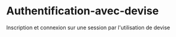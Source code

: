 # Authentification-avec-devise
Inscription et connexion sur une session par l'utilisation de devise 
